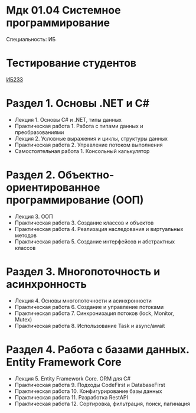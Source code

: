 # Мдк 01.04 Системное программирование
Специальность: ИБ

# Тестирование студентов

<a href="http://prep.scc/cgi-bin/testm/view.pl?prep=asv&grp=ib-233&prd=2004">ИБ233</a>

# Раздел 1. Основы .NET и С#

- Лекция 1. Основы C# и .NET, типы данных
- Практическая работа 1. Работа с типами данных и преобразованиями
- Лекция 2. Условные выражения и циклы, структуры данных
- Практическая работа 2. Управление потоком выполнения
- Самостоятельная работа 1. Консольный калькулятор

# Раздел 2. Объектно-ориентированное программирование (ООП)

- Лекция 3. ООП
- Практическая работа 3. Создание классов и объектов
- Практическая работа 4. Реализация наследования и виртуальных методов
- Практическая работа 5. Создание интерфейсов и абстрактных классов

# Раздел 3. Многопоточность и асинхронность

- Лекция 4. Основы многопоточности и асинхронности
- Практическая работа 6. Создание и управление потоками
- Практическая работа 7. Синхронизация потоков (lock, Monitor, Mutex)
- Практическая работа 8. Использование Task и async/await

# Раздел 4. Работа с базами данных. Entity Framework Core

- Лекция 5. Entity Framework Core. ORM для C#
- Практическая работа 9. Подходы CodeFirst и DatabaseFirst
- Практическая работа 10. Конфигурирование базы данных
- Практическая работа 11. Разработка RestAPI
- Практическая работа 12. Сортировка, фильтрация, поиск, пагинация

